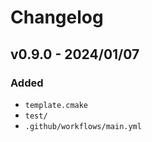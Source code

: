 # Changelog

## v0.9.0 - 2024/01/07

### Added

- `template.cmake`
- `test/`
- `.github/workflows/main.yml`
